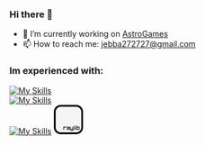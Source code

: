 ### Hi there 👋

- 🔭 I’m currently working on [AstroGames](https://astrogames06.github.io)
- 📫 How to reach me: jebba272727@gmail.com

### Im experienced with:

[![My Skills](https://skillicons.dev/icons?i=cpp,cs,python,lua,html,css,js)](https://skillicons.dev)
<br>
[![My Skills](https://skillicons.dev/icons?i=vscode,visualstudio,replit,git,github,arduino,vercel)](https://skillicons.dev)
<br>
[![My Skills](https://skillicons.dev/icons?i=linux,bash,windows,apple,powershell,raspberrypi)](https://skillicons.dev)
<img src="raylib.png" alt="raylib" width="52" height="52">
